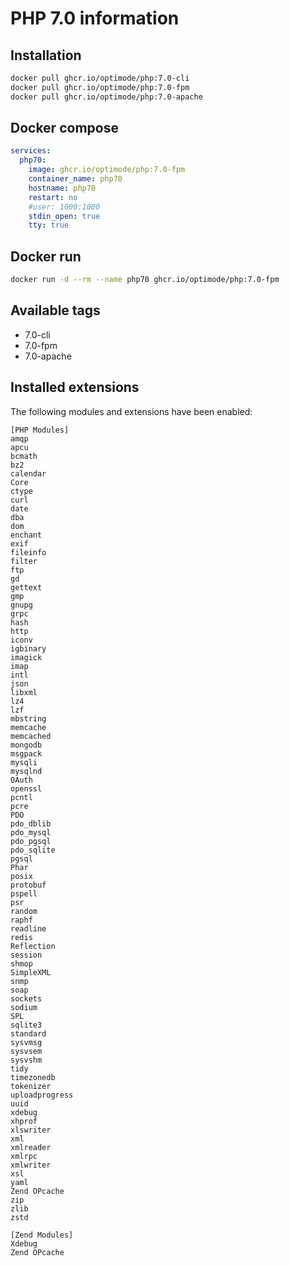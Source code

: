 # PHP 7.0 information

## Installation
```bash
docker pull ghcr.io/optimode/php:7.0-cli
docker pull ghcr.io/optimode/php:7.0-fpm
docker pull ghcr.io/optimode/php:7.0-apache
```

## Docker compose
```yaml
services:
  php70:
    image: ghcr.io/optimode/php:7.0-fpm
    container_name: php70
    hostname: php70
    restart: no
    #user: 1000:1000
    stdin_open: true
    tty: true
```

## Docker run
```bash
docker run -d --rm --name php70 ghcr.io/optimode/php:7.0-fpm
```

## Available tags
- 7.0-cli
- 7.0-fpm
- 7.0-apache

## Installed extensions
The following modules and extensions have been enabled:

```
[PHP Modules]
amqp
apcu
bcmath
bz2
calendar
Core
ctype
curl
date
dba
dom
enchant
exif
fileinfo
filter
ftp
gd
gettext
gmp
gnupg
grpc
hash
http
iconv
igbinary
imagick
imap
intl
json
libxml
lz4
lzf
mbstring
memcache
memcached
mongodb
msgpack
mysqli
mysqlnd
OAuth
openssl
pcntl
pcre
PDO
pdo_dblib
pdo_mysql
pdo_pgsql
pdo_sqlite
pgsql
Phar
posix
protobuf
pspell
psr
random
raphf
readline
redis
Reflection
session
shmop
SimpleXML
snmp
soap
sockets
sodium
SPL
sqlite3
standard
sysvmsg
sysvsem
sysvshm
tidy
timezonedb
tokenizer
uploadprogress
uuid
xdebug
xhprof
xlswriter
xml
xmlreader
xmlrpc
xmlwriter
xsl
yaml
Zend OPcache
zip
zlib
zstd

[Zend Modules]
Xdebug
Zend OPcache
```
